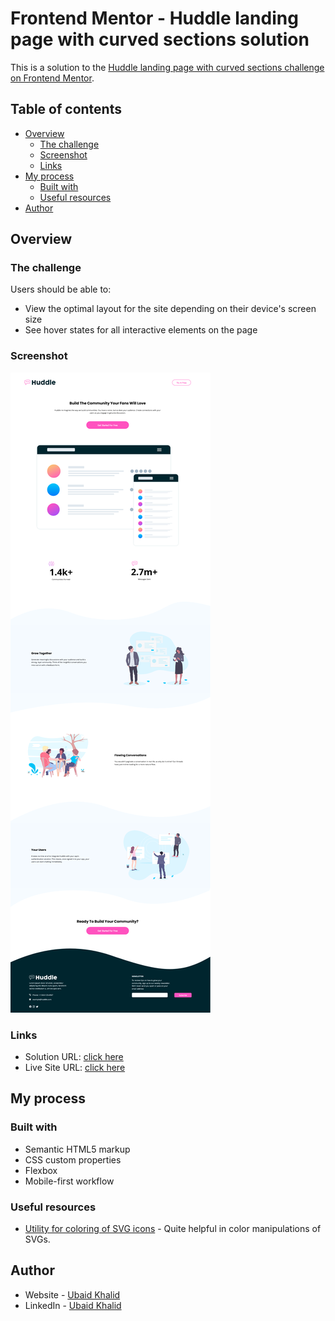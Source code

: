 # Frontend Mentor - Huddle landing page with curved sections solution

This is a solution to the [Huddle landing page with curved sections challenge on Frontend Mentor](https://www.frontendmentor.io/challenges/huddle-landing-page-with-curved-sections-5ca5ecd01e82137ec91a50f2).

## Table of contents

- [Overview](#overview)
  - [The challenge](#the-challenge)
  - [Screenshot](#screenshot)
  - [Links](#links)
- [My process](#my-process)
  - [Built with](#built-with)
  - [Useful resources](#useful-resources)
- [Author](#author)

## Overview

### The challenge

Users should be able to:

- View the optimal layout for the site depending on their device's screen size
- See hover states for all interactive elements on the page

### Screenshot

![](./Screenshot.png)

### Links

- Solution URL: [click here](https://github.com/climaco-sarmiento/huddle-landing-page-challenge)
- Live Site URL: [click here](https://climaco-sarmiento.github.io/huddle-landing-page-challenge/)

## My process

### Built with

- Semantic HTML5 markup
- CSS custom properties
- Flexbox
- Mobile-first workflow

### Useful resources

- [Utility for coloring of SVG icons](https://codepen.io/jumarjuaton/full/mdJYWYq) - Quite helpful in color manipulations of SVGs.

## Author

- Website - [Ubaid Khalid](https://www.ubaidkhalid.dev)
- LinkedIn - [Ubaid Khalid](https://www.linkedin.com/in/ubaid-khalid-dev/)
